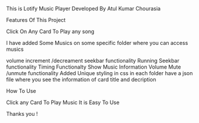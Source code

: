 This is Lotify Music Player Developed By Atul Kumar Chourasia

Features Of This Project

Click On Any Card To Play any song 

I have added Some Musics on some specific folder where you can access musics

volume increment /decreament seekbar functionality
Running Seekbar functionality
Timing Functionalty 
Show Music Information 
Volume Mute /unmute functionality
Added Unique styling in css
in each folder have a json file where you see the information of card title and decription

How To Use

Click any Card To Play Music
It is Easy To Use


Thanks you !
